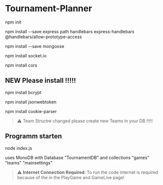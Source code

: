 # Tournament-Planner


npm init

npm install --save express path handlebars express-handlebars @handlebars/allow-prototype-access

npm install --save mongoose

npm install socket.io

npm install cors

## NEW Please install !!!!!

npm install bcrypt

npm install jsonwebtoken

npm install cookie-parser


> :warning: Team Structre changed please create new Teams in your DB !!!!!



## Programm starten
node index.js

uses MonoDB with Database "TournamentDB" and collections "games" "teams" "mainsettings"

> :warning: **Internet Connection Required**: To run the code internet is required because of the <script src="https://cdn.socket.io/4.3.1/socket.io.min.js"></script> in the PlayGame and GameLive page!
